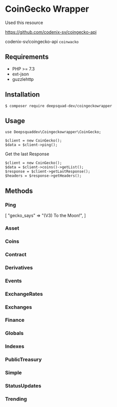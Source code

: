 # CoinGecko Wrapper
Used this resource 

https://github.com/codenix-sv/coingecko-api

codenix-sv/coingecko-api
``` coinwacko ```

## Requirements

- PHP >= 7.3
- ext-json
- guzzlehttp

## Installation

``` $ composer require deepsquad-dev/coingeckowrapper ```   

## Usage

``` use Deepsquaddev\Coingeckowrapper\CoinGecko; ```

```
$client = new CoinGecko();
$data = $client->ping();
```
Get the last Response

```
$client = new CoinGecko();
$data = $client->coins()->getList();
$response = $client->getLastResponse();
$headers = $response->getHeaders();
```

##  Methods

### Ping

[
  "gecko_says" => "(V3) To the Moon!",
]

### Asset

### Coins

### Contract

### Derivatives

### Events

### ExchangeRates

### Exchanges

### Finance

### Globals

### Indexes

### PublicTreasury

### Simple

### StatusUpdates       

### Trending
